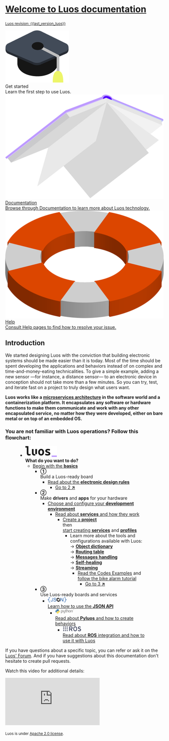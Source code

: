 <h1 class="no-break"><a href="#welcome" class="header" id="welcome">Welcome to Luos documentation</a></h1>

<small><a href="https://github.com/Luos-io/Luos" target="blank">Luos revision: {{last_version_luos}}</a></small>

<div class="cust_square_wrapper">
  <div class="cust_square">
    <img class="cust_landing_img" src="./_assets/img/icon-hat_school.png" />
    <div class="cust_landing_title">Get started</div>
    <div class="cust_landing_text">Learn the first step to use Luos.</div>  
  </div>
  <a href="./docs/html/index.html"><div class="cust_square">
    <img class="cust_landing_img" src="./_assets/img/icon-docs2.png" />
    <div class="cust_landing_title">Documentation</div>
    <div class="cust_landing_text">Browse through Documentation to learn more about Luos technology.</div>  
  </div></a>
  <a href="./help/html/index.html"><div class="cust_square">
    <img class="cust_landing_img" src="./_assets/img/icon-help.png" />
    <div class="cust_landing_title">Help</div>
    <div class="cust_landing_text">Consult Help pages to find how to resolve your issue.</div>  
  </div></a>
</div>

## Introduction

We started designing Luos with the conviction that building electronic systems should be made easier than it is today. Most of the time should be spent developing the applications and behaviors instead of on complex and time-and-money-eating technicalities. To give a simple example, adding a new sensor &mdash;for instance, a distance sensor&mdash; to an electronic device in conception should not take more than a few minutes. So you can try, test, and iterate fast on a project to truly design what users want.

**Luos works like a <a href="https://en.wikipedia.org/wiki/Microservices" target="_blank">microservices architecture</a> in the software world and a containerization platform. It encapsulates any software or hardware functions to make them communicate and work with any other encapsulated service, no matter how they were developed, either on bare metal or on top of an embedded OS.**

### You are not familiar with Luos operations? Follow this flowchart:

<div id="service1">

<figure  class="print-break">
  <figcaption></figcaption>
  <ul class="tree">
    <li class="wf_li"><span class="cust_choice"><img src="./_assets/img/logo-luos.png" width="100px"><br /><strong>What do you want to do?</strong></span>
      <ul class="wf_ul">
        <li class="wf_li"><span class="cust_basics"><a name="step2"></a><a name="step3"></a><a href="./pages/overview/general-basics.md">Begin with the <b>basics</b></a></span>
          <ul class="wf_ul">
            <li class="wf_li"><span class="cust_choice"><strong class="cust_number">&#9312;</strong><br />Build a Luos-ready board</span>
              <ul class="wf_ul">
                <li class="wf_li"><span><a href="./pages/embedded/hardware_topics/electronic-design.md">Read about the <b>electronic design rules</b></a></span>
                	<ul class="wf_ul">
                		<li class="wf_li"><span><a href="#step2">Go to 2 <strong>&#8599;</strong></a></span>
                		</li>
                	</ul>
                </li>
              </ul>
            </li>
           <li class="wf_li"><span class="cust_choice"><strong class="cust_number">&#9313;</strong><br />Make <b>drivers</b> and <b>apps</b> for your hardware</span>
              <ul class="wf_ul">
                <li class="wf_li"><span><a href="./pages/embedded/dev-env.md">Choose and configure your <b>development environment</b></a></span>
                	<ul class="wf_ul">
                		<li class="wf_li"><span><a href="./pages/embedded/services.md">Read about <b>services</b> and how they work
</a></span>
                			<ul class="wf_ul">
                				<li class="wf_li"><span><a href="./pages/embedded/services/create-project.md">Create a <b>project</b></a><br /> then <br /><a href="./pages/embedded/services/create-services.md">start creating <b>services</b></a> and <a href="./pages/embedded/services/use-profiles.md"><b>profiles</b></a></span>
                					<ul class="wf_ul">
                						<li class="wf_li"><span>Learn more about the tools and configurations available with Luos:<br /> 
											&#8594; <a href="./pages/embedded/services/od.md"><b>Object dictionary</b></a><br />
											&#8594; <a href="./pages/embedded/services/routing-table.md"><b>Routing table</b></a><br />
											&#8594; <a href="./pages/embedded/services/msg-handling.md"><b>Messages handling</b></a><br />
											&#8594; <a href="./pages/embedded/services/self-healing.md"><b>Self-healing</b></a><br />
											&#8594; <a href="./pages/embedded/services/streaming.md"><b>Streaming</b></a></span>
                							<ul class="wf_ul">
                								<li class="wf_li"><span><a href="./pages/embedded/services/examples.md">Read the Codes Examples</a> and <a href="https://community.luos.io/t/a-new-way-to-design-embedded-app-using-luos-intro/277">follow the bike alarm tutorial</a>
												</span>
													<ul class="wf_ul">
								                		<li class="wf_li"><span><a href="#step3">Go to 3 <strong>&#8599;</strong></a></span>
								                		</li>
								                	</ul>
                								</li>
                							</ul>
                						</li>
                					</ul>
                				</li>
                			</ul>
                		</li>
                	</ul>
                </li>
              </ul>
            </li>
            <li class="wf_li"><span class="cust_choice"><strong class="cust_number">&#9314;</strong><br />Use Luos-ready boards and services</span>
                <ul class="wf_ul">
                	<li class="wf_li"><span><a href="./pages/software/json-api.md#"><img src="./_assets/img/json-logo.png" width="60px"><br />Learn how to use the <b>JSON API</b></a></span>
                		<ul class="wf_ul">
                			<li class="wf_li"><span><a href="./pages/software/pyluos.md"><img src="./_assets/img/python-logo.png" width="60px"><br />Read about <b>Pyluos</b> and how to create behaviors</a></span>
                        <ul class="wf_ul">
                          <li class="wf_li"><span><a href="./pages/software/ros.md"><img src="./_assets/img/ros-logo.png" width="60px"><br />Read about <b>ROS</b> integration and how to use it with Luos</a></span>
                          </li>
                        </ul>
                			</li>
                		</ul>
                	</li>
                </ul>
            </li>
          </ul>
        </li>
      </ul>
    </li>
  </ul>
</figure>
</div>

If you have questions about a specific topic, you can refer or ask it on the <a href="https://community.luos.io" target="_blank">Luos' Forum</a>. And if you have suggestions about this documentation don't hesitate to create pull requests.

Watch this video for additional details:

<iframe class="cust_video" src="https://www.youtube.com/embed/xQe3z0M_FE8?feature=oembed" frameborder="0" allow="accelerometer; autoplay; encrypted-media; gyroscope; picture-in-picture" allowfullscreen></iframe><br />


<small>Luos is under <a href="https://github.com/Luos-io/Luos/blob/master/LICENSE" target="_blank">Apache 2.0 license</a>.</small>
